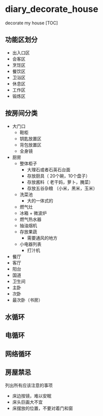 # diary_decorate_house
decorate my house
[TOC]

## 功能区划分
* 出入口区
* 会客区
* 烹饪区
* 餐饮区
* 卫浴区
* 休息区
* 工作区
* 锻炼区

## 按房间分类
* 大门口
	* 鞋柜
	* 钥匙放置区
	* 背包放置区
	* 全身镜
* 厨房
	* 整体柜子
		* 大理石或者石英石台面
		* 存放厨具（ 20个碗，10个盘子）
		* 存放酱料（ 老干妈，萝卜，腌菜）
		* 存放五谷杂粮 （小米，黑米，玉米）
	* 洗菜池
		* 大的一体式的
	* 燃气灶
	* 冰箱 + 微波炉
	* 燃气热水器
	* 抽油烟机
	* 存放果蔬
		* 需要通风的地方
	* 小电器列表
		* 打汁机
* 餐厅
* 客厅
* 阳台
* 国道
* 卫生间
* 主卧
* 次卧
* 最次卧（书房）

## 水循环

## 电循环

## 网络循环

##

## 房屋禁忌
列出所有应该注意的事项

* 床边按镜，难以安眠
* 床头巨画大不宜
* 床摆放的位置，不要对着门和窗

